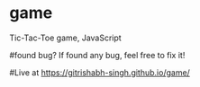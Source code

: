 # game
Tic-Tac-Toe game, JavaScript

#found bug?
If found any bug, feel free to fix it! 

#Live at
https://gitrishabh-singh.github.io/game/
